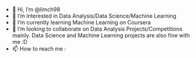 - 👋 Hi, I’m @limch98
- 👀 I’m interested in Data Analysis/Data Science/Machine Learning
- 🌱 I’m currently learning Machine Learning on Coursera
- 💞️ I’m looking to collaborate on Data Analysis Projects/Competitions mainly. Data Science and Machine Learning projects are also fine with me :D
- 📫 How to reach me : 

<!---
limch98/limch98 is a ✨ special ✨ repository because its `README.md` (this file) appears on your GitHub profile.
You can click the Preview link to take a look at your changes.
--->
